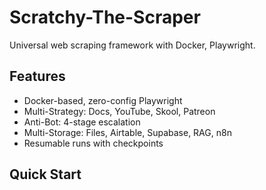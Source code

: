 # Scratchy-The-Scraper

Universal web scraping framework with Docker, Playwright.

## Features

- Docker-based, zero-config Playwright
- Multi-Strategy: Docs, YouTube, Skool, Patreon
- Anti-Bot: 4-stage escalation
- Multi-Storage: Files, Airtable, Supabase, RAG, n8n
- Resumable runs with checkpoints

## Quick Start

